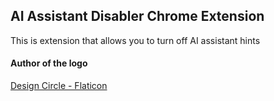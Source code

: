 ## AI Assistant Disabler Chrome Extension

This is extension that allows you to turn off AI assistant hints

#### Author of the logo

[Design Circle - Flaticon](https://www.flaticon.com/ru/authors/design-circle)
